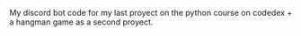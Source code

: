 My discord bot code for my last proyect on the python course on codedex + a hangman game as a second proyect.
